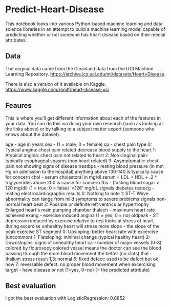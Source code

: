 # Predict-Heart-Disease

This notebook looks into various Python-based machine learning and data science libraries in an attempt to build a machine learning model capable of predicting whether or not someone has heart disease based on their medial attributes.

## Data

The original data came from the Cleavland data from the UCI Machine Learning Repository. https://archive.ics.uci.edu/ml/datasets/Heart+Disease.

There is also a version of it available on Kaggle. https://www.kaggle.com/ronitf/heart-disease-uci

## Feaures
This is where you'll get different information about each of the features in your data. You can do this via doing your own research (such as looking at the links above) or by talking to a subject matter expert (someone who knows about the dataset).

age - age in years
sex - (1 = male; 0 = female)
cp - chest pain type
  0: Typical angina: chest pain related decrease blood supply to the heart
  1: Atypical angina: chest pain not related to heart
  2: Non-anginal pain: typically esophageal spasms (non heart related)
  3: Asymptomatic: chest pain not showing signs of disease
trestbps - resting blood pressure (in mm Hg on admission to the hospital) anything above 130-140 is typically cause for concern
chol - serum cholestoral in mg/dl
serum = LDL + HDL + .2 * triglycerides
above 200 is cause for concern
fbs - (fasting blood sugar > 120 mg/dl) (1 = true; 0 = false)
  '>126' mg/dL signals diabetes
restecg - resting electrocardiographic results
  0: Nothing to note
  1: ST-T Wave abnormality
  can range from mild symptoms to severe problems
  signals non-normal heart beat
  2: Possible or definite left ventricular hypertrophy
  Enlarged heart's main pumping chamber
thalach - maximum heart rate achieved
exang - exercise induced angina (1 = yes; 0 = no)
oldpeak - ST depression induced by exercise relative to rest looks at stress of heart during excercise unhealthy heart will stress more
slope - the slope of the peak exercise ST segment
  0: Upsloping: better heart rate with excercise (uncommon)
  1: Flatsloping: minimal change (typical healthy heart)
  2: Downslopins: signs of unhealthy heart
ca - number of major vessels (0-3) colored by flourosopy
  colored vessel means the doctor can see the blood passing through
  the more blood movement the better (no clots)
thal - thalium stress result
  1,3: normal
  6: fixed defect: used to be defect but ok now
  7: reversable defect: no proper blood movement when excercising
target - have disease or not (1=yes, 0=no) (= the predicted attribute)

## Best evaluation
I got the best evaluation with LogisticRegression: 0.8852
